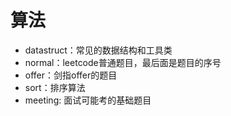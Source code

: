 # 算法
* datastruct：常见的数据结构和工具类
* normal：leetcode普通题目，最后面是题目的序号
* offer：剑指offer的题目
* sort：排序算法
* meeting: 面试可能考的基础题目
